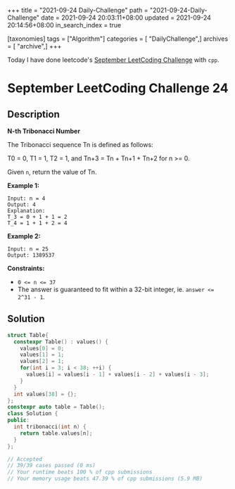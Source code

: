 +++
title = "2021-09-24 Daily-Challenge"
path = "2021-09-24-Daily-Challenge"
date = 2021-09-24 20:03:11+08:00
updated = 2021-09-24 20:14:56+08:00
in_search_index = true

[taxonomies]
tags = ["Algorithm"]
categories = [ "DailyChallenge",]
archives = [ "archive",]
+++

Today I have done leetcode's [September LeetCoding Challenge](https://leetcode.com/explore/challenge/card/september-leetcoding-challenge-2021/639/week-4-september-22nd-september-28th/3986/) with `cpp`.

<!-- more -->

# September LeetCoding Challenge 24

## Description

**N-th Tribonacci Number**

The Tribonacci sequence Tn is defined as follows: 

T0 = 0, T1 = 1, T2 = 1, and Tn+3 = Tn + Tn+1 + Tn+2 for n >= 0.

Given `n`, return the value of Tn.

 

**Example 1:**

```
Input: n = 4
Output: 4
Explanation:
T_3 = 0 + 1 + 1 = 2
T_4 = 1 + 1 + 2 = 4
```

**Example 2:**

```
Input: n = 25
Output: 1389537
```

 

**Constraints:**

- `0 <= n <= 37`
- The answer is guaranteed to fit within a 32-bit integer, ie. `answer <= 2^31 - 1`.

## Solution

``` cpp
struct Table{
  constexpr Table() : values() {
    values[0] = 0;
    values[1] = 1;
    values[2] = 1;
    for(int i = 3; i < 38; ++i) {
      values[i] = values[i - 1] + values[i - 2] + values[i - 3];
    }
  }
  int values[38] = {};
};
constexpr auto table = Table();
class Solution {
public:
  int tribonacci(int n) {
    return table.values[n];
  }
};

// Accepted
// 39/39 cases passed (0 ms)
// Your runtime beats 100 % of cpp submissions
// Your memory usage beats 47.39 % of cpp submissions (5.9 MB)
```
